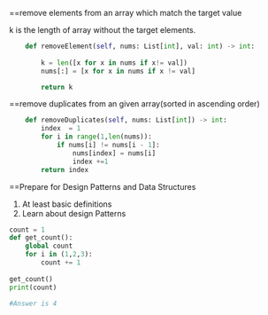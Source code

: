 

==remove elements from an array which match the target value

k is the length of array without the target elements.

```python
    def removeElement(self, nums: List[int], val: int) -> int:
        
        k = len([x for x in nums if x!= val])
        nums[:] = [x for x in nums if x != val]

        return k
```

==remove duplicates from an given array(sorted in ascending order)

```python
    def removeDuplicates(self, nums: List[int]) -> int:
        index  = 1
        for i in range(1,len(nums)):
            if nums[i] != nums[i - 1]:
                nums[index] = nums[i]
                index +=1
        return index

```



==Prepare for Design Patterns and Data Structures

1) At least basic definitions 
2) Learn about design Patterns


```python
count = 1
def get_count():
    global count
    for i in (1,2,3):
        count += 1
        
get_count()
print(count)

#Answer is 4
```









